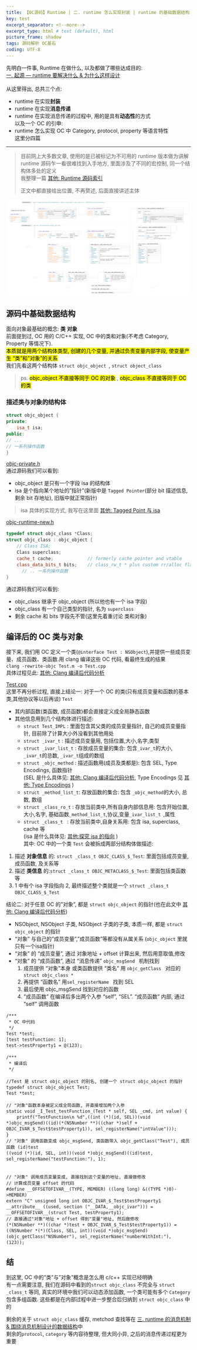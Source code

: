 ```yaml
---
title: 【OC源码】Runtime | 二. runtime 怎么实现封装 | runtime 的基础数据结构      
key: test
excerpt_separator: <!--more-->
excerpt_type: html # text (default), html
picture_frame: shadow
tags: 源码解析 OC基石
coding: UTF-8
---  
```

先明白一件事, Runtime 在做什么, 以及都做了哪些达成目的:  
[一. 起源 — runtime 要解决什么 & 为什么这样设计](bear://x-callback-url/open-note?id=0C6CE3AB-C34A-4739-9598-CFED423019D8-6742-00011B35CAC22610&header=%E4%BA%8C.%20%E8%B5%B7%E6%BA%90%20%E2%80%94%20runtime%20%E8%A6%81%E8%A7%A3%E5%86%B3%E4%BB%80%E4%B9%88%20%26%20%E4%B8%BA%E4%BB%80%E4%B9%88%E8%BF%99%E6%A0%B7%E8%AE%BE%E8%AE%A1)  
<br/>
从这里得出, 总共三个点:  
* runtime 在实现**封装**  
* runtime 在实现**消息传递**  
* runtime 在实现消息传递的过程中, 用的是具有**动态性**的方式  
以及一个 OC 的引申:  
* runtime 怎么实现 OC 中 Category, protocol, property 等语言特性  
这里分四篇  

- - - -  
  
> 目前网上大多数文章, 使用的是已被标记为不可用的 runtime 版本做为讲解    
> runtime 源码乍一看很难找到入手地方, 里面涉及了不同的宏控制, 同一个结构体多处的定义    
> 我整理一篇 [其他: Runtime 源码索引](bear://x-callback-url/open-note?id=B3550C45-8F01-4EC0-9821-2C07B25675BB-477-000128BDB612EEEA)    
>     
> 正文中都直接给出位置, 不再赘述, 后面直接讲述主体    
  
![](/assets/images/源码解析/runtime/%E6%99%BA%E8%83%BD%E6%88%AA%E5%9B%BE%2014.png)  
  
## 源码中基础数据结构  
面向对象最基础的概念: **类**  **对象**  
前面提到过, OC 用的 C/C++ 实现, OC 中的类和对象(不考虑 Category, Property 等情况下).   
<mark>本质就是用两个结构体类型, 创建的几个变量, 并通过负责变量内部字段, 使变量产生 “类”和”对象”的关系</mark>  
我们先看这两个结构体 `struct objc_object `, `struct object_class`  
> ps. <mark>objc_object 不直接等同于 OC 的对象</mark> , <mark>objc_class 不直接等同于 OC 的类</mark>    
  
### 描述类与对象的结构体  
```c++  
struct objc_object {  
private:  
    isa_t isa;  
public:   
// ...  
// 一系列操作函数  
}  
```  
<a href='/assets/images/源码解析/runtime/objc-private.h'>objc-private.h</a>  
通过源码我们可以看到:   
* objc_object 是只有一个字段 isa 的结构体  
* isa 是个指向某个地址的”指针”(新版中是 `Tagged Pointer`(部分 bit 描述信息, 剩余 bit 存地址), 旧版中就正常指针)  
> isa 具体的实现方式, 我写在这里面 [其他: Tagged Point 与 isa](bear://x-callback-url/open-note?id=DD6BA620-7369-40F2-8076-EEFCFF947C69-477-00005195DB13B02E)    
  
<a href='/assets/images/源码解析/runtime/objc-runtime-new.h'>objc-runtime-new.h</a>  
```c++  
typedef struct objc_class *Class;  
struct objc_class : objc_object {  
    // Class ISA;  
    Class superclass;  
    cache_t cache;             // formerly cache pointer and vtable  
    class_data_bits_t bits;    // class_rw_t * plus custom rr/alloc flags  
	  // .. 一系列操作函数  
}  
```  
通过源码我们可以看到:   
* objc_class 继承于 objc_object (所以他也有一个 isa 字段)  
* objc_class 有一个自己类型的指针, 名为 `superclass`  
* 剩余 cache 和 bits 字段先不管(这里先着重讨论 类和对象)  
  
## 编译后的 OC 类与对象  
接下来, 我们用 OC 定义一个类(`@interface Test : NSObject`),并提供一些成员变量、成员函数、类函数.用 clang 编译这些 OC 代码, 看最终生成的结果  
`clang -rewrite-objc Test.m -o Test.cpp`  
具体过程见此: [其他: Clang 编译后代码分析](bear://x-callback-url/open-note?id=1125C902-A4C7-4C62-99D8-18E96362C11F-483-0000B1D6DB95754C)  
  
<a href='/assets/images/源码解析/runtime/Test.cpp'>Test.cpp</a>  
这里不再分析过程, 直接上结论一: 对于一个 OC 的类(只有成员变量和函数的基本类,其他协议等以后再谈) `Test`  
* 其内部函数(类函数, 成员函数)都会直接定义成全局静态函数  
* 其他信息用到几个结构体进行描述:  
	* `struct Test_IMPL`     : 里面包含其父类的成员变量指针, 自己的成员变量指针, 目前除了计算大小外没看到其他用处  
	* `struct _ivar_t`       : 描述成员变量用, 包括位置,大小,名字,类型  
	* `struct _ivar_list_t`  : 存放成员变量的集合: 包含`_ivar_t`的大小, `_ivar_t`的总数, `_ivar_t`组成的数组  
	* `struct _objc_method`  : 描述函数用(成员及类都是): 包含 SEL, Type Encodings, 函数指针  
		(SEL 是什么具体见: [其他: Clang 编译后代码分析](bear://x-callback-url/open-note?id=1125C902-A4C7-4C62-99D8-18E96362C11F-483-0000B1D6DB95754C), Type Encodings 见 [其他: Type Encodings](bear://x-callback-url/open-note?id=3B5FE7A2-609D-44F9-B593-AAD81CB42173-477-00007D9BC42DFA18) )  
	* `struct _method_list_t`: 存放函数的集合: 包含 `_objc_method`的大小, 总数, 数组  
	* `struct _class_ro_t`   : 存放当前类中,所有自身内部信息用: 包含开始位置,大小,名字, 基础函数`_method_list_t`,协议,变量`_ivar_list_t `,属性  
	* `struct _class_t `     : 存放当前类中,自身关系用: 包含 isa, superclass, cache 等  
		(isa 是什么具体见: [其他:探究 isa 的指向](bear://x-callback-url/open-note?id=623141C8-F03C-499F-A56E-961B5076B01A-477-00006B5900239E7D) )  
其中: OC 中的一个类 `Test` 会被拆成两部分结构体做描述:  
1. 描述 **对象信息** 的: `struct _class_t OBJC_CLASS_$_Test`: 里面包括成员变量, 成员函数, 及关系等  
2. 描述 **类信息**   的:`struct _class_t OBJC_METACLASS_$_Test`: 里面包括类函数等  
3. 1 中有个 isa 字段指向 2, 最终描述整个类就是一个 `struct _class_t OBJC_CLASS_$_Test`  
  
结论二: 对于任意 OC 的”对象”, 都是 `struct objc_object` 的指针(也在此文中 [其他: Clang 编译后代码分析](bear://x-callback-url/open-note?id=1125C902-A4C7-4C62-99D8-18E96362C11F-483-0000B1D6DB95754C))  
* NSObject, NSObject 子类, NSObject 子类的子类, 本质一样, 都是 `struct objc_object` 的指针  
* “对象” 与自己的”成员变量”,”成员函数”等都没有从属关系 (`objc_object` 里就只有一个isa指针)  
* “对象” 的 “成员变量”, 通过 对象地址 + offset 计算出来, 然后用意取值,修改  
* “对象” 的 “成员函数”, 通过 “消息传递” `objc_msgSend ` 机制找到  
	1. 成员提供 “对象”本身 或类函数提供 “类名” 用 `objc_getClass ` 对应的 `struct objc_class *`   
	2. 再提供 “函数名” 用`sel_registerName ` 找到 SEL  
	3. 最后使用 objc_msgSend 找到对应的函数  
	4. “成员函数” 在编译后多出两个入参 “self”, “SEL”.  “成员函数” 内部, 通过 ”self” 调用函数  
  
```objc  
/***  
 * OC 中代码  
 */  
Test *test;  
[test testFunction: 1];  
test->testProperty1 = @(123);  
  
/***  
 * 编译后  
 */  
  
//Test 是 struct objc_object 的别名, 创建一个 struct objc_object 的指针  
typedef struct objc_object Test;    
Test *test;   
  
// "对象"函数本身被定义成全局函数, 并直接增加两个入参  
static void _I_Test_testFunction_(Test * self, SEL _cmd, int value) {  
    printf("TestFunction\n %d",((int (*)(id, SEL))(void *)objc_msgSend)((id)(*(NSNumber **)((char *)self + OBJC_IVAR_$_Test$testProperty1)), sel_registerName("intValue")));  
}  
// "对象" 调用函数变成 objc_msgSend, 类函数带入 objc_getClass("Test"), 成员函数 (id)test  
((void (*)(id, SEL, int))(void *)objc_msgSend)((id)test, sel_registerName("testFunction:"), 1);  
  
  
// "对象" 调用成员变量变成, 直接找到这个变量的地址, 直接做修改  
// 计算成员变量 offset 的代码  
#define __OFFSETOFIVAR__(TYPE, MEMBER) ((long long) &((TYPE *)0)->MEMBER)  
extern "C" unsigned long int OBJC_IVAR_$_Test$testProperty1 __attribute__ ((used, section ("__DATA,__objc_ivar"))) = __OFFSETOFIVAR__(struct Test, testProperty1);  
// 直接通过"对象"地址 + offset 得到"变量"地址, 然后做修改  
(*(NSNumber **)((char *)test + OBJC_IVAR_$_Test$testProperty1)) = ((NSNumber *(*)(Class, SEL, int))(void *)objc_msgSend)(objc_getClass("NSNumber"), sel_registerName("numberWithInt:"), (123));  
```  
  
## 结  
到这里, OC 中的”类”与”对象”概念是怎么用 c/c++ 实现已经明确  
有一点需要注意, 我们在源码中看到的`struct objc_class` 不完全与 `struct _class_t` 等同, 真实的环境中我们可以动态添加函数, 一个类可能有多个 `Category` 包含多组函数. 这些都是在内部过程中进一步整合后归纳到 `struct objc_class` 中的  
  
剩余的关于 `struct objc_class` 缓存, metchod 查找等在 [三. runtime 的消息机制 & 围绕消息机制设计的数据结构](bear://x-callback-url/open-note?id=D9B0A79C-1AEB-4792-8B54-6FFEA75185B7-477-000082936B957331)中  
剩余的`protocol`, `category` 等内容待整理, 但大同小异, 之后的消息传递过程更为重要  
  
  